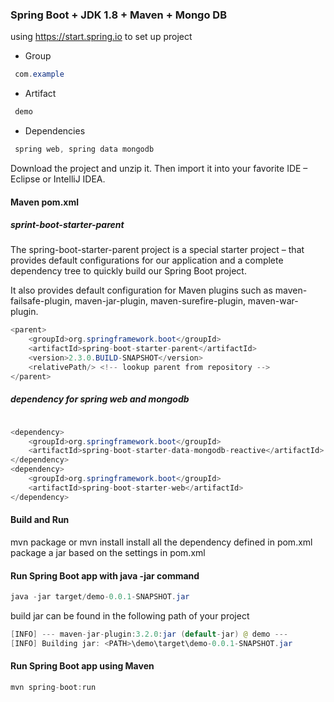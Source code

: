 ### Spring Boot + JDK 1.8 + Maven + Mongo DB

using https://start.spring.io to set up project
* Group
```java
 com.example
```
* Artifact
```java
 demo
```
* Dependencies
```java
 spring web, spring data mongodb
```
Download the project and unzip it. Then import it into your favorite IDE – Eclipse or IntelliJ IDEA.

#### Maven pom.xml
##### sprint-boot-starter-parent
The spring-boot-starter-parent project is a special starter project – that provides default configurations for our application and a complete dependency tree to quickly build our Spring Boot project.

It also provides default configuration for Maven plugins such as maven-failsafe-plugin, maven-jar-plugin, maven-surefire-plugin, maven-war-plugin.

```java
<parent>
	<groupId>org.springframework.boot</groupId>
	<artifactId>spring-boot-starter-parent</artifactId>
	<version>2.3.0.BUILD-SNAPSHOT</version>
	<relativePath/> <!-- lookup parent from repository -->
</parent>
```
##### dependency for spring web and mongodb
```java

<dependency>
	<groupId>org.springframework.boot</groupId>
	<artifactId>spring-boot-starter-data-mongodb-reactive</artifactId>
</dependency>
<dependency>
	<groupId>org.springframework.boot</groupId>
	<artifactId>spring-boot-starter-web</artifactId>
</dependency>

```
#### Build and Run

mvn package or mvn install
 install all the dependency defined in pom.xml
 package a jar based on the settings in pom.xml

#### Run Spring Boot app with java -jar command
```java
java -jar target/demo-0.0.1-SNAPSHOT.jar
```
build jar can be found in the following path of your project
```java
[INFO] --- maven-jar-plugin:3.2.0:jar (default-jar) @ demo ---
[INFO] Building jar: <PATH>\demo\target\demo-0.0.1-SNAPSHOT.jar
```
#### Run Spring Boot app using Maven
```java
mvn spring-boot:run
```
